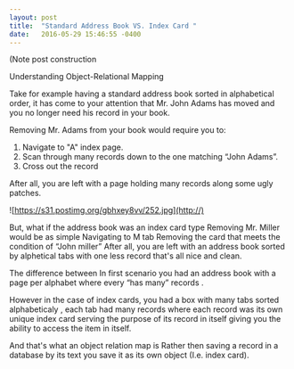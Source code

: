 ```yaml
---
layout: post
title:  "Standard Address Book VS. Index Card "
date:   2016-05-29 15:46:55 -0400
---
```




(Note post construction 

Understanding Object-Relational Mapping


Take for example having a standard address book sorted in alphabetical order, it has come to your attention that Mr. John Adams has moved and you no longer need his record in your book.

Removing Mr. Adams from your book would require you to:

1. Navigate to "A" index page.
2. Scan through many records down to the one matching “John Adams”.
3. Cross out the record 

After all, you are left with a page holding many records along some ugly patches.


![https://s31.postimg.org/gbhxey8vv/252.jpg](http://)
 

But, what if the address book was an index card type
Removing Mr. Miller would be as simple 
Navigating to M tab
Removing the card that meets the condition of “John miller”
After all, you are left with an address book sorted by alphetical tabs with one less record that's all nice and clean.

The difference between 
In first scenario you had an address book with a page per alphabet where every “has many” records .

However in the case of index cards, you had a box with many tabs sorted alphabeticaly , each tab had many records where each record was its own  unique index card serving the purpose of its  record in itself giving you the ability to access the item in itself.

And that's what an object relation map is
Rather then saving a record in a database by its text you save it as its own object (I.e. index card).


